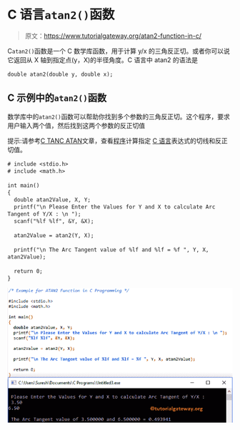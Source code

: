 # C 语言`atan2()`函数

> 原文：<https://www.tutorialgateway.org/atan2-function-in-c/>

C`atan2()`函数是一个 C 数学库函数，用于计算 y/x 的三角反正切。或者你可以说它返回从 X 轴到指定点(y，X)的半径角度。C 语言中 atan2 的语法是

```
double atan2(double y, double x);
```

## C 示例中的`atan2()`函数

数学库中的`atan2()`函数可以帮助你找到多个参数的三角反正切。这个程序，要求用户输入两个值，然后找到这两个参数的反正切值

提示:请参考[C TAN](https://www.tutorialgateway.org/tan-function-in-c/)[C ATAN](https://www.tutorialgateway.org/atan-function-c/)文章，查看[程序](https://www.tutorialgateway.org/c-programming-examples/)计算指定 [C 语言](https://www.tutorialgateway.org/c-programming/)表达式的切线和反正切值。

```
# include <stdio.h>
# include <math.h>

int main()
{
  double atan2Value, X, Y;
  printf("\n Please Enter the Values for Y and X to calculate Arc Tangent of Y/X : \n ");
  scanf("%lf %lf", &Y, &X);

  atan2Value = atan2(Y, X);

  printf("\n The Arc Tangent value of %lf and %lf = %f ", Y, X, atan2Value);

  return 0;
}
```

![ATAN2 Function in C Programming 1](img/db9fb0ab7bf3f8bb1f3f4a15d32943c3.png)